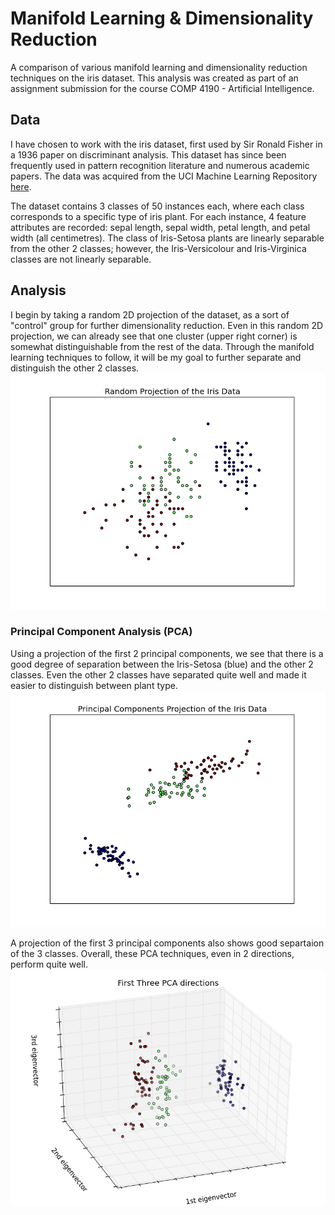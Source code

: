 # Manifold Learning &amp; Dimensionality Reduction

A comparison of various manifold learning and dimensionality reduction techniques on the iris dataset. This analysis was created as part of an assignment submission for the course COMP 4190 - Artificial Intelligence.

## Data

I have chosen to work with the iris dataset, first used by Sir Ronald Fisher in a 1936 paper on discriminant analysis. This dataset has since been frequently used in pattern recognition literature and numerous academic papers. The data was acquired from the UCI Machine Learning Repository [here](http://archive.ics.uci.edu/ml/datasets/Iris).

The dataset contains 3 classes of 50 instances each, where each class corresponds to a specific type of iris plant. For each instance, 4 feature attributes are recorded: sepal length, sepal width, petal length, and petal width (all centimetres). The class of Iris-Setosa plants are linearly separable from the other 2 classes; however, the Iris-Versicolour and Iris-Virginica classes are not linearly separable.
 
## Analysis

I begin by taking a random 2D projection of the dataset, as a sort of "control" group for further dimensionality reduction. Even in this random 2D projection, we can already see that one cluster (upper right corner) is somewhat distinguishable from the rest of the data. Through the manifold learning techniques to follow, it will be my goal to further separate and distinguish the other 2 classes. 
![](img/Random.png)

### Principal Component Analysis (PCA)

Using a projection of the first 2 principal components, we see that there is a good degree of separation between the Iris-Setosa (blue) and the other 2 classes. Even the other 2 classes have separated quite well and made it easier to distinguish between plant type.
![](img/PCA2.png)

A projection of the first 3 principal components also shows good separtaion of the 3 classes. Overall, these PCA techniques, even in 2 directions, perform quite well.
![](img/PCA3.png)